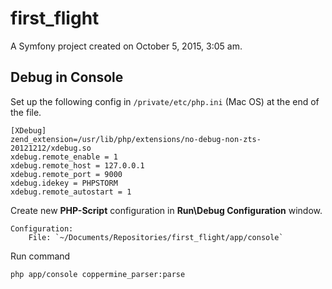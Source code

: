 first_flight
============

A Symfony project created on October 5, 2015, 3:05 am.

## Debug in Console

Set up the following config in `/private/etc/php.ini` (Mac OS) at the end of the file.

```
[XDebug]
zend_extension=/usr/lib/php/extensions/no-debug-non-zts-20121212/xdebug.so
xdebug.remote_enable = 1
xdebug.remote_host = 127.0.0.1
xdebug.remote_port = 9000
xdebug.idekey = PHPSTORM
xdebug.remote_autostart = 1
```
Create new **PHP-Script** configuration in **Run\Debug Configuration** window.
 
```
Configuration:
    File: `~/Documents/Repositories/first_flight/app/console`
```

Run command

```
php app/console coppermine_parser:parse
```
